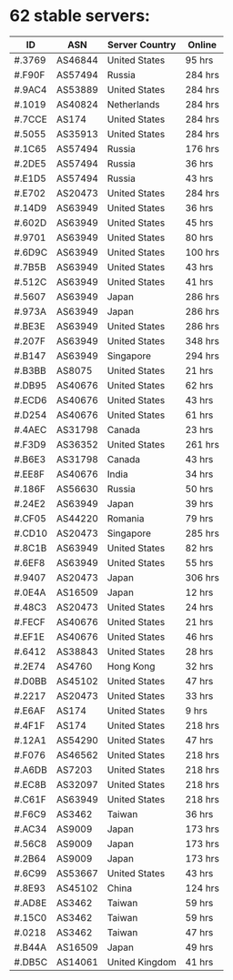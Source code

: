 # 62 stable servers:

| ID | ASN | Server Country | Online |
| ------ | ------ | ------ | ------ |
| #.3769 | AS46844 | United States | 95 hrs |
| #.F90F | AS57494 | Russia | 284 hrs |
| #.9AC4 | AS53889 | United States | 284 hrs |
| #.1019 | AS40824 | Netherlands | 284 hrs |
| #.7CCE | AS174 | United States | 284 hrs |
| #.5055 | AS35913 | United States | 284 hrs |
| #.1C65 | AS57494 | Russia | 176 hrs |
| #.2DE5 | AS57494 | Russia | 36 hrs |
| #.E1D5 | AS57494 | Russia | 43 hrs |
| #.E702 | AS20473 | United States | 284 hrs |
| #.14D9 | AS63949 | United States | 36 hrs |
| #.602D | AS63949 | United States | 45 hrs |
| #.9701 | AS63949 | United States | 80 hrs |
| #.6D9C | AS63949 | United States | 100 hrs |
| #.7B5B | AS63949 | United States | 43 hrs |
| #.512C | AS63949 | United States | 41 hrs |
| #.5607 | AS63949 | Japan | 286 hrs |
| #.973A | AS63949 | Japan | 286 hrs |
| #.BE3E | AS63949 | United States | 286 hrs |
| #.207F | AS63949 | United States | 348 hrs |
| #.B147 | AS63949 | Singapore | 294 hrs |
| #.B3BB | AS8075 | United States | 21 hrs |
| #.DB95 | AS40676 | United States | 62 hrs |
| #.ECD6 | AS40676 | United States | 43 hrs |
| #.D254 | AS40676 | United States | 61 hrs |
| #.4AEC | AS31798 | Canada | 23 hrs |
| #.F3D9 | AS36352 | United States | 261 hrs |
| #.B6E3 | AS31798 | Canada | 43 hrs |
| #.EE8F | AS40676 | India | 34 hrs |
| #.186F | AS56630 | Russia | 50 hrs |
| #.24E2 | AS63949 | Japan | 39 hrs |
| #.CF05 | AS44220 | Romania | 79 hrs |
| #.CD10 | AS20473 | Singapore | 285 hrs |
| #.8C1B | AS63949 | United States | 82 hrs |
| #.6EF8 | AS63949 | United States | 55 hrs |
| #.9407 | AS20473 | Japan | 306 hrs |
| #.0E4A | AS16509 | Japan | 12 hrs |
| #.48C3 | AS20473 | United States | 24 hrs |
| #.FECF | AS40676 | United States | 21 hrs |
| #.EF1E | AS40676 | United States | 46 hrs |
| #.6412 | AS38843 | United States | 28 hrs |
| #.2E74 | AS4760 | Hong Kong | 32 hrs |
| #.D0BB | AS45102 | United States | 47 hrs |
| #.2217 | AS20473 | United States | 33 hrs |
| #.E6AF | AS174 | United States | 9 hrs |
| #.4F1F | AS174 | United States | 218 hrs |
| #.12A1 | AS54290 | United States | 47 hrs |
| #.F076 | AS46562 | United States | 218 hrs |
| #.A6DB | AS7203 | United States | 218 hrs |
| #.EC8B | AS32097 | United States | 218 hrs |
| #.C61F | AS63949 | United States | 218 hrs |
| #.F6C9 | AS3462 | Taiwan | 36 hrs |
| #.AC34 | AS9009 | Japan | 173 hrs |
| #.56C8 | AS9009 | Japan | 173 hrs |
| #.2B64 | AS9009 | Japan | 173 hrs |
| #.6C99 | AS53667 | United States | 43 hrs |
| #.8E93 | AS45102 | China | 124 hrs |
| #.AD8E | AS3462 | Taiwan | 59 hrs |
| #.15C0 | AS3462 | Taiwan | 59 hrs |
| #.0218 | AS3462 | Taiwan | 47 hrs |
| #.B44A | AS16509 | Japan | 49 hrs |
| #.DB5C | AS14061 | United Kingdom | 41 hrs |

